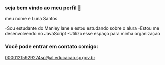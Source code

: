 ### seja bem vindo ao meu perfil 👋

meu nome e Luna Santos 

-Sou estudante do Manley lane e estou estudando sobre o alura 
-Estou me desenvolvendo no JavaScript
-Utilizo esse espaço para minha organizaçao 

### Você pode entrar em contato comigo: 

00001215929274sp@al.educacao.sp.gov.br
